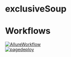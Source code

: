 # exclusiveSoup

# Workflows
<a href="https://github.com/malformedbox/exclusiveSoup/actions/workflows/manual.yml" target="_blank" rel="nofollow">
    <img src="https://github.com/malformedbox/exclusiveSoup/actions/workflows/manual.yml/badge.svg" alt="AllureWorkflow"/>
</a><br/>
<a href="https://github.com/malformedbox/exclusiveSoup/actions/workflows/pages/pages-build-deployment" target="_blank" rel="nofollow">
    <img src="https://github.com/malformedbox/exclusiveSoup/actions/workflows/pages/pages-build-deployment/badge.svg" alt="pagedeploy"/>
</a>

